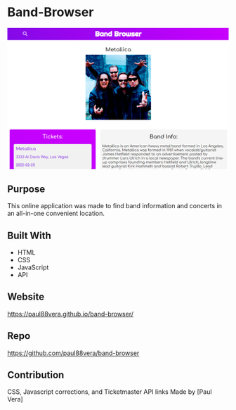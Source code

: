# Band-Browser

![Screenshot](https://github.com/paul88vera/band-browser/blob/main/assets/images/BB-Home.png)

## Purpose
This online application was made to find band information and concerts in an all-in-one convenient location.

## Built With
* HTML
* CSS
* JavaScript
* API

## Website
https://paul88vera.github.io/band-browser/

## Repo
https://github.com/paul88vera/band-browser

## Contribution
CSS, Javascript corrections, and Ticketmaster API links Made by [Paul Vera]